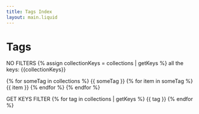 ```yaml
---
title: Tags Index
layout: main.liquid
---
```

<!-- this is the tag index list-->
# Tags




NO FILTERS
{% assign collectionKeys = collections | getKeys %}
all the keys: {{collectionKeys}}

{% for someTag in collections  %}
{{ someTag }}
{% for item in someTag %}
{{ item }}
{% endfor %}
{% endfor %}


GET KEYS FILTER
{% for tag in collections | getKeys %}
{{ tag }} 
{% endfor %}



